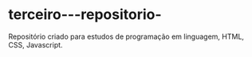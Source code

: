 # terceiro---repositorio-
Repositório criado para estudos de programação em linguagem, HTML, CSS, Javascript.
